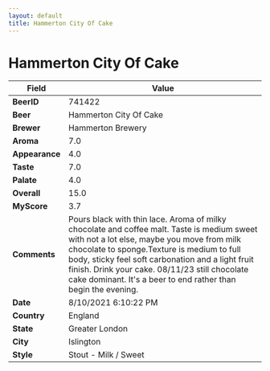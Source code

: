 ```yaml
---
layout: default
title: Hammerton City Of Cake
---
```


# Hammerton City Of Cake

| Field         | Value     |
|---------------|-----------|
| **BeerID** | 741422 |
| **Beer** | Hammerton City Of Cake |
| **Brewer** | Hammerton Brewery |
| **Aroma** | 7.0 |
| **Appearance** | 4.0 |
| **Taste** | 7.0 |
| **Palate** | 4.0 |
| **Overall** | 15.0 |
| **MyScore** | 3.7 |
| **Comments** | Pours black with thin lace. Aroma of milky chocolate and coffee malt. Taste is medium sweet with not a lot else, maybe you move from milk chocolate to sponge.Texture is medium to full body, sticky feel soft carbonation and a light fruit finish. Drink your cake. 08/11/23 still chocolate cake dominant. It's a beer to end rather than begin the evening. |
| **Date** | 8/10/2021 6:10:22 PM |
| **Country** | England |
| **State** | Greater London |
| **City** | Islington |
| **Style** | Stout - Milk / Sweet |
